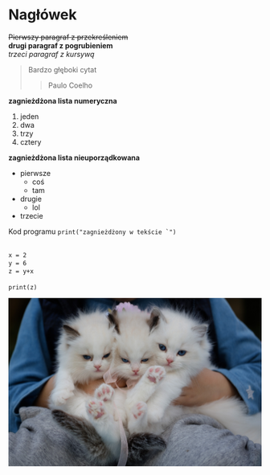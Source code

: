 # Nagłówek

~~Pierwszy paragraf z przekreśleniem~~<br>
**drugi paragraf z pogrubieniem**<br>
*trzeci paragraf z kursywą*<br>

> Bardzo głęboki cytat
>> Paulo Coelho

**zagnieżdżona lista numeryczna**
1. jeden
2. dwa
3. trzy
4. cztery

**zagnieżdżona lista nieuporządkowana**
+ pierwsze
  - coś
  - tam
+ drugie
  - lol
+ trzecie

Kod programu `` print("zagnieżdżony w tekście `") ``

~~~

x = 2
y = 6
z = y+x

print(z)

~~~

![pexels-peng-louis-1643456.jpg](pexels-peng-louis-1643456.jpg)
